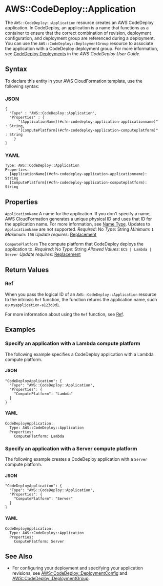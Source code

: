 # AWS::CodeDeploy::Application<a name="aws-resource-codedeploy-application"></a>

The `AWS::CodeDeploy::Application` resource creates an AWS CodeDeploy application\. In CodeDeploy, an application is a name that functions as a container to ensure that the correct combination of revision, deployment configuration, and deployment group are referenced during a deployment\. You can use the `AWS::CodeDeploy::DeploymentGroup` resource to associate the application with a CodeDeploy deployment group\. For more information, see [CodeDeploy Deployments](https://docs.aws.amazon.com/codedeploy/latest/userguide/deployment-steps.html) in the *AWS CodeDeploy User Guide*\.

## Syntax<a name="aws-resource-codedeploy-application-syntax"></a>

To declare this entity in your AWS CloudFormation template, use the following syntax:

### JSON<a name="aws-resource-codedeploy-application-syntax.json"></a>

```
{
  "Type" : "AWS::CodeDeploy::Application",
  "Properties" : {
      "[ApplicationName](#cfn-codedeploy-application-applicationname)" : String,
      "[ComputePlatform](#cfn-codedeploy-application-computeplatform)" : String
    }
}
```

### YAML<a name="aws-resource-codedeploy-application-syntax.yaml"></a>

```
Type: AWS::CodeDeploy::Application
Properties:
  [ApplicationName](#cfn-codedeploy-application-applicationname): String
  [ComputePlatform](#cfn-codedeploy-application-computeplatform): String
```

## Properties<a name="aws-resource-codedeploy-application-properties"></a>

`ApplicationName`  <a name="cfn-codedeploy-application-applicationname"></a>
 A name for the application\. If you don't specify a name, AWS CloudFormation generates a unique physical ID and uses that ID for the application name\. For more information, see [Name Type](https://docs.aws.amazon.com/AWSCloudFormation/latest/UserGuide/aws-properties-name.html)\.
 Updates to `ApplicationName` are not supported\.
*Required*: No
*Type*: String
*Minimum*: `1`
*Maximum*: `100`
*Update requires*: [Replacement](https://docs.aws.amazon.com/AWSCloudFormation/latest/UserGuide/using-cfn-updating-stacks-update-behaviors.html#update-replacement)

`ComputePlatform`  <a name="cfn-codedeploy-application-computeplatform"></a>
The compute platform that CodeDeploy deploys the application to\.
*Required*: No
*Type*: String
*Allowed Values*: `ECS | Lambda | Server`
*Update requires*: [Replacement](https://docs.aws.amazon.com/AWSCloudFormation/latest/UserGuide/using-cfn-updating-stacks-update-behaviors.html#update-replacement)

## Return Values<a name="aws-resource-codedeploy-application-return-values"></a>

### Ref<a name="aws-resource-codedeploy-application-return-values-ref"></a>

When you pass the logical ID of an `AWS::CodeDeploy::Application` resource to the intrinsic `Ref` function, the function returns the application name, such as `myapplication-a123d0d1`\.

For more information about using the `Ref` function, see [Ref](https://docs.aws.amazon.com/AWSCloudFormation/latest/UserGuide/intrinsic-function-reference-ref.html)\.

## Examples<a name="aws-resource-codedeploy-application--examples"></a>

### Specify an application with a Lambda compute platform<a name="aws-resource-codedeploy-application--examples--Specify_an_application_with_a_Lambda_compute_platform"></a>

The following example specifies a CodeDeploy application with a Lambda compute platform\.

#### JSON<a name="aws-resource-codedeploy-application--examples--Specify_an_application_with_a_Lambda_compute_platform--json"></a>

```
"CodeDeployApplication": {
  "Type": "AWS::CodeDeploy::Application",
  "Properties": {
    "ComputePlatform": "Lambda"
  }
}
```

#### YAML<a name="aws-resource-codedeploy-application--examples--Specify_an_application_with_a_Lambda_compute_platform--yaml"></a>

```
CodeDeployApplication:
  Type: AWS::CodeDeploy::Application
  Properties:
    ComputePlatform: Lambda
```

### Specify an application with a Server compute platform<a name="aws-resource-codedeploy-application--examples--Specify_an_application_with_a_Server_compute_platform"></a>

The following example creates a CodeDeploy application with a `Server` compute platform\.

#### JSON<a name="aws-resource-codedeploy-application--examples--Specify_an_application_with_a_Server_compute_platform--json"></a>

```
"CodeDeployApplication": {
  "Type": "AWS::CodeDeploy::Application",
  "Properties": {
    "ComputePlatform": "Server"
  }
}
```

#### YAML<a name="aws-resource-codedeploy-application--examples--Specify_an_application_with_a_Server_compute_platform--yaml"></a>

```
CodeDeployApplication:
  Type: AWS::CodeDeploy::Application
  Properties:
    ComputePlatform: Server
```

## See Also<a name="aws-resource-codedeploy-application--seealso"></a>
+ For configuring your deployment and specifying your application revisions, see [ AWS::CodeDeploy::DeploymentConfig](https://docs.aws.amazon.com/AWSCloudFormation/latest/UserGuide/aws-resource-codedeploy-deploymentconfig.html) and [ AWS::CodeDeploy::DeploymentGroup](https://docs.aws.amazon.com/AWSCloudFormation/latest/UserGuide/aws-resource-codedeploy-deploymentgroup.html)\.
